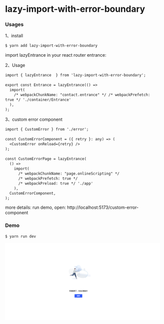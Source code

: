 # lazy-import-with-error-boundary

### Usages

1、install
```bash
$ yarn add lazy-import-with-error-boundary
```

import lazyEntrance in your react router entrance:

2、Usage

```tsx
import { lazyEntrance  } from 'lazy-import-with-error-boundary';

export const Entrance = lazyEntrance(() =>
  import(
    /* webpackChunkName: "contact.entrance" */ /* webpackPrefetch: true */ './container/Entrance'
  ),
);
```

3、custom error component

```tsx
import { CustomError } from './error';

const CustomErrorComponent = ({ retry }: any) => (
  <CustomError onReload={retry} />
);

const CustomErrorPage = lazyEntrance(
  () =>
    import(
      /* webpackChunkName: "page.onlineScripting" */
      /* webpackPrefetch: true */
      /* webpackPreload: true */ './app'
    ),
  CustomErrorComponent,
);
```
more details: run demo, open: http://localhost:5173/custom-error-component
### Demo

```bash
$ yarn run dev
```

<img src="./demo/WechatIMG591.png" />